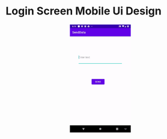 # Login Screen Mobile Ui Design 

<p align="center"  width="70%">
  <img width="32%" src="https://github.com/Cansu-Kose/Pass-Data-Between-Fragments/blob/main/image/senddata.gif" alt="Sublime's custom image"/>
</p>
